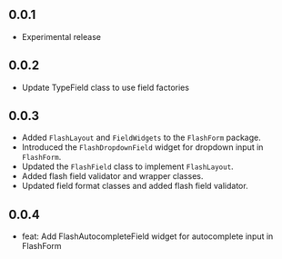 ## 0.0.1

* Experimental release


## 0.0.2

* Update TypeField class to use field factories

## 0.0.3

* Added `FlashLayout` and `FieldWidgets` to the `FlashForm` package.
* Introduced the `FlashDropdownField` widget for dropdown input in `FlashForm`.
* Updated the `FlashField` class to implement `FlashLayout`.
* Added flash field validator and wrapper classes.
* Updated field format classes and added flash field validator.

## 0.0.4
* feat: Add FlashAutocompleteField widget for autocomplete input in FlashForm